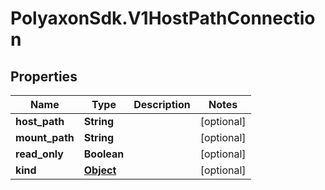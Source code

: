 # PolyaxonSdk.V1HostPathConnection

## Properties

Name | Type | Description | Notes
------------ | ------------- | ------------- | -------------
**host_path** | **String** |  | [optional] 
**mount_path** | **String** |  | [optional] 
**read_only** | **Boolean** |  | [optional] 
**kind** | [**Object**](.md) |  | [optional] 


